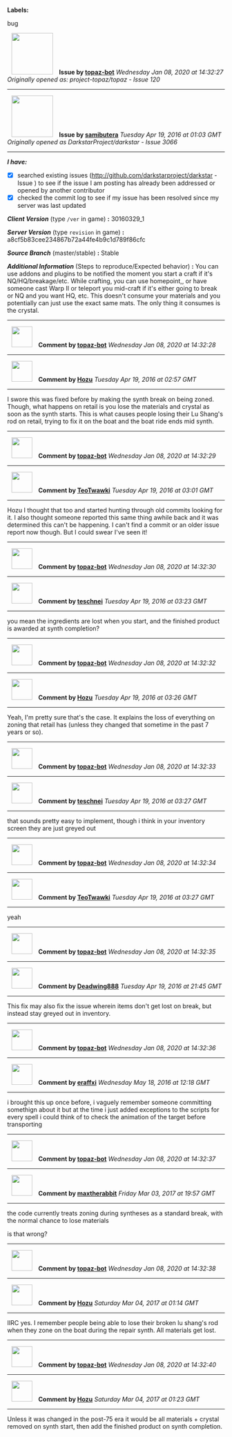**Labels:**

bug



<a href="https://github.com/topaz-bot"><img src="https://avatars3.githubusercontent.com/u/59651103?v=4" width="96" height="96" hspace="10"></img></a> **Issue by [topaz-bot](https://github.com/topaz-bot)**
_Wednesday Jan 08, 2020 at 14:32:27_
_Originally opened as: project-topaz/topaz - Issue 120_

----

<a href="https://github.com/samibutera"><img src="https://avatars0.githubusercontent.com/u/18128996?v=4"  width="96" height="96" hspace="10"></img></a> **Issue by [samibutera](https://github.com/samibutera)**
_Tuesday Apr 19, 2016 at 01:03 GMT_
_Originally opened as DarkstarProject/darkstar - Issue 3066_

----

<!-- remove space and mark with 'x' between [] -->

**_I have:_**
- [x] searched existing issues (http://github.com/darkstarproject/darkstar - Issue ) to see if the issue I am posting has already been addressed or opened by another contributor
- [x] checked the commit log to see if my issue has been resolved since my server was last updated

<!-- Issues will be closed without being looked into if the following information is missing (unless its not applicable). -->

**_Client Version_** (type `/ver` in game) **:** 30160329_1

**_Server Version_** (type `revision` in game) **:** a8cf5b83cee234867b72a44fe4b9c1d789f86cfc

**_Source Branch_** (master/stable) **:** Stable

**_Additional Information_** (Steps to reproduce/Expected behavior) **:** You can use addons and plugins to be notified the moment you start a craft if it's NQ/HQ/breakage/etc.  While crafting, you can use  homepoint,, or have someone cast Warp II or teleport you mid-craft if it's either going to break or NQ and you want HQ, etc.  This doesn't consume your materials and you potentially can just use the exact same mats.  The only thing it consumes is the crystal.




----
<a href="https://github.com/topaz-bot"><img src="https://avatars3.githubusercontent.com/u/59651103?v=4" width="48" height="48" hspace="10"></img></a> **Comment by [topaz-bot](https://github.com/topaz-bot)**
_Wednesday Jan 08, 2020 at 14:32:28_

----

<a href="https://github.com/Hozu"><img src="https://avatars3.githubusercontent.com/u/12777366?v=4"  width="48" height="48" hspace="10"></img></a> **Comment by [Hozu](https://github.com/Hozu)**
_Tuesday Apr 19, 2016 at 02:57 GMT_

----

I swore this was fixed before by making the synth break on being zoned. Though, what happens on retail is you lose the materials and crystal as soon as the synth starts. This is what causes people losing their Lu Shang's rod on retail, trying to fix it on the boat and the boat ride ends mid synth.




----
<a href="https://github.com/topaz-bot"><img src="https://avatars3.githubusercontent.com/u/59651103?v=4" width="48" height="48" hspace="10"></img></a> **Comment by [topaz-bot](https://github.com/topaz-bot)**
_Wednesday Jan 08, 2020 at 14:32:29_

----

<a href="https://github.com/TeoTwawki"><img src="https://avatars0.githubusercontent.com/u/6871475?v=4"  width="48" height="48" hspace="10"></img></a> **Comment by [TeoTwawki](https://github.com/TeoTwawki)**
_Tuesday Apr 19, 2016 at 03:01 GMT_

----

Hozu I thought that too and started hunting through old commits looking for it. I also thought someone reported this same thing awhile back and it was determined this can't be happening. I can't find a commit or an older issue report now though. But I could swear I've seen it!




----
<a href="https://github.com/topaz-bot"><img src="https://avatars3.githubusercontent.com/u/59651103?v=4" width="48" height="48" hspace="10"></img></a> **Comment by [topaz-bot](https://github.com/topaz-bot)**
_Wednesday Jan 08, 2020 at 14:32:30_

----

<a href="https://github.com/teschnei"><img src="https://avatars3.githubusercontent.com/u/1149183?v=4"  width="48" height="48" hspace="10"></img></a> **Comment by [teschnei](https://github.com/teschnei)**
_Tuesday Apr 19, 2016 at 03:23 GMT_

----

you mean the ingredients are lost when you start, and the finished product is awarded at synth completion?




----
<a href="https://github.com/topaz-bot"><img src="https://avatars3.githubusercontent.com/u/59651103?v=4" width="48" height="48" hspace="10"></img></a> **Comment by [topaz-bot](https://github.com/topaz-bot)**
_Wednesday Jan 08, 2020 at 14:32:32_

----

<a href="https://github.com/Hozu"><img src="https://avatars3.githubusercontent.com/u/12777366?v=4"  width="48" height="48" hspace="10"></img></a> **Comment by [Hozu](https://github.com/Hozu)**
_Tuesday Apr 19, 2016 at 03:26 GMT_

----

Yeah, I'm pretty sure that's the case. It explains the loss of everything on zoning that retail has (unless they changed that sometime in the past 7 years or so).




----
<a href="https://github.com/topaz-bot"><img src="https://avatars3.githubusercontent.com/u/59651103?v=4" width="48" height="48" hspace="10"></img></a> **Comment by [topaz-bot](https://github.com/topaz-bot)**
_Wednesday Jan 08, 2020 at 14:32:33_

----

<a href="https://github.com/teschnei"><img src="https://avatars3.githubusercontent.com/u/1149183?v=4"  width="48" height="48" hspace="10"></img></a> **Comment by [teschnei](https://github.com/teschnei)**
_Tuesday Apr 19, 2016 at 03:27 GMT_

----

that sounds pretty easy to implement, though i think in your inventory screen they are just greyed out




----
<a href="https://github.com/topaz-bot"><img src="https://avatars3.githubusercontent.com/u/59651103?v=4" width="48" height="48" hspace="10"></img></a> **Comment by [topaz-bot](https://github.com/topaz-bot)**
_Wednesday Jan 08, 2020 at 14:32:34_

----

<a href="https://github.com/TeoTwawki"><img src="https://avatars0.githubusercontent.com/u/6871475?v=4"  width="48" height="48" hspace="10"></img></a> **Comment by [TeoTwawki](https://github.com/TeoTwawki)**
_Tuesday Apr 19, 2016 at 03:27 GMT_

----

yeah




----
<a href="https://github.com/topaz-bot"><img src="https://avatars3.githubusercontent.com/u/59651103?v=4" width="48" height="48" hspace="10"></img></a> **Comment by [topaz-bot](https://github.com/topaz-bot)**
_Wednesday Jan 08, 2020 at 14:32:35_

----

<a href="https://github.com/Deadwing888"><img src="https://avatars0.githubusercontent.com/u/12477635?v=4"  width="48" height="48" hspace="10"></img></a> **Comment by [Deadwing888](https://github.com/Deadwing888)**
_Tuesday Apr 19, 2016 at 21:45 GMT_

----

This fix may also fix the issue wherein items don't get lost on break, but instead stay greyed out in inventory. 




----
<a href="https://github.com/topaz-bot"><img src="https://avatars3.githubusercontent.com/u/59651103?v=4" width="48" height="48" hspace="10"></img></a> **Comment by [topaz-bot](https://github.com/topaz-bot)**
_Wednesday Jan 08, 2020 at 14:32:36_

----

<a href="https://github.com/eraffxi"><img src="https://avatars1.githubusercontent.com/u/6442410?v=4"  width="48" height="48" hspace="10"></img></a> **Comment by [eraffxi](https://github.com/eraffxi)**
_Wednesday May 18, 2016 at 12:18 GMT_

----

i brought this up once before, i vaguely remember someone committing somethign about it but at the time i just added exceptions to the scripts for every spell i could think of to check the animation of the target before transporting




----
<a href="https://github.com/topaz-bot"><img src="https://avatars3.githubusercontent.com/u/59651103?v=4" width="48" height="48" hspace="10"></img></a> **Comment by [topaz-bot](https://github.com/topaz-bot)**
_Wednesday Jan 08, 2020 at 14:32:37_

----

<a href="https://github.com/maxtherabbit"><img src="https://avatars3.githubusercontent.com/u/6538577?v=4"  width="48" height="48" hspace="10"></img></a> **Comment by [maxtherabbit](https://github.com/maxtherabbit)**
_Friday Mar 03, 2017 at 19:57 GMT_

----

the code currently treats zoning during syntheses as a standard break, with the normal chance to lose materials

is that wrong?



----
<a href="https://github.com/topaz-bot"><img src="https://avatars3.githubusercontent.com/u/59651103?v=4" width="48" height="48" hspace="10"></img></a> **Comment by [topaz-bot](https://github.com/topaz-bot)**
_Wednesday Jan 08, 2020 at 14:32:38_

----

<a href="https://github.com/Hozu"><img src="https://avatars3.githubusercontent.com/u/12777366?v=4"  width="48" height="48" hspace="10"></img></a> **Comment by [Hozu](https://github.com/Hozu)**
_Saturday Mar 04, 2017 at 01:14 GMT_

----

IIRC yes. I remember people being able to lose their broken lu shang's rod when they zone on the boat during the repair synth. All materials get lost.



----
<a href="https://github.com/topaz-bot"><img src="https://avatars3.githubusercontent.com/u/59651103?v=4" width="48" height="48" hspace="10"></img></a> **Comment by [topaz-bot](https://github.com/topaz-bot)**
_Wednesday Jan 08, 2020 at 14:32:40_

----

<a href="https://github.com/Hozu"><img src="https://avatars3.githubusercontent.com/u/12777366?v=4"  width="48" height="48" hspace="10"></img></a> **Comment by [Hozu](https://github.com/Hozu)**
_Saturday Mar 04, 2017 at 01:23 GMT_

----

Unless it was changed in the post-75 era it would be all materials + crystal removed on synth start, then add the finished product on synth completion.

